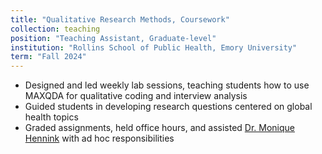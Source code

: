```yaml
---
title: "Qualitative Research Methods, Coursework"
collection: teaching
position: "Teaching Assistant, Graduate-level"
institution: "Rollins School of Public Health, Emory University"
term: "Fall 2024"
---
```

- Designed and led weekly lab sessions, teaching students how to use MAXQDA for qualitative coding and interview analysis
- Guided students in developing research questions centered on global health topics
- Graded assignments, held office hours, and assisted [Dr. Monique Hennink](https://sph.emory.edu/faculty/profile/index.php?FID=monique-hennink-367) with ad hoc responsibilities
